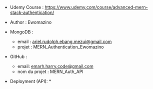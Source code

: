 * Udemy Course : https://www.udemy.com/course/advanced-mern-stack-authentication/

* Author : Ewomazino

* MongoDB :
    * email : ariel.rudolph.ebang.mezui@gmail.com
    * projet : MERN_Authentication_Ewomazino

* GitHub : 
    * email: emarh.harry.code@gmail.com
    * nom du projet : MERN_Auth_API

* Deployment (API):
    * 